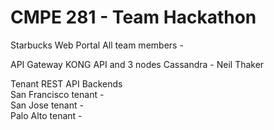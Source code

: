 # CMPE 281 - Team Hackathon

Starbucks Web Portal 
All team members - 

API Gateway
KONG API and 3 nodes Cassandra - Neil Thaker

Tenant REST API Backends  
San Francisco tenant -   
San Jose tenant -  
Palo Alto tenant -  
